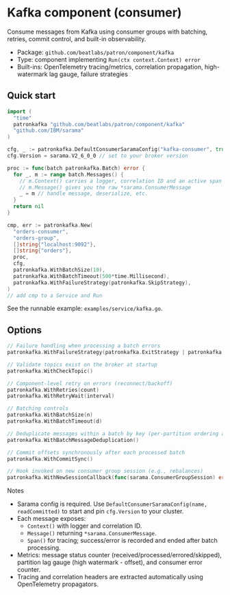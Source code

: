 # Kafka component (consumer)

Consume messages from Kafka using consumer groups with batching, retries, commit control, and built-in observability.

- Package: `github.com/beatlabs/patron/component/kafka`
- Type: component implementing `Run(ctx context.Context) error`
- Built-ins: OpenTelemetry tracing/metrics, correlation propagation, high-watermark lag gauge, failure strategies

## Quick start

```go
import (
  "time"
  patronkafka "github.com/beatlabs/patron/component/kafka"
  "github.com/IBM/sarama"
)

cfg, _ := patronkafka.DefaultConsumerSaramaConfig("kafka-consumer", true)
cfg.Version = sarama.V2_6_0_0 // set to your broker version

proc := func(batch patronkafka.Batch) error {
  for _, m := range batch.Messages() {
    // m.Context() carries a logger, correlation ID and an active span
    // m.Message() gives you the raw *sarama.ConsumerMessage
    _ = m // handle message, deserialize, etc.
  }
  return nil
}

cmp, err := patronkafka.New(
  "orders-consumer",
  "orders-group",
  []string{"localhost:9092"},
  []string{"orders"},
  proc,
  cfg,
  patronkafka.WithBatchSize(10),
  patronkafka.WithBatchTimeout(500*time.Millisecond),
  patronkafka.WithFailureStrategy(patronkafka.SkipStrategy),
)
// add cmp to a Service and Run
```

See the runnable example: `examples/service/kafka.go`.

## Options

```go
// Failure handling when processing a batch errors
patronkafka.WithFailureStrategy(patronkafka.ExitStrategy | patronkafka.SkipStrategy)

// Validate topics exist on the broker at startup
patronkafka.WithCheckTopic()

// Component-level retry on errors (reconnect/backoff)
patronkafka.WithRetries(count)
patronkafka.WithRetryWait(interval)

// Batching controls
patronkafka.WithBatchSize(n)
patronkafka.WithBatchTimeout(d)

// Deduplicate messages within a batch by key (per-partition ordering assumed)
patronkafka.WithBatchMessageDeduplication()

// Commit offsets synchronously after each processed batch
patronkafka.WithCommitSync()

// Hook invoked on new consumer group session (e.g., rebalances)
patronkafka.WithNewSessionCallback(func(sarama.ConsumerGroupSession) error { /* ... */ })
```

Notes

- Sarama config is required. Use `DefaultConsumerSaramaConfig(name, readCommitted)` to start and pin `cfg.Version` to your cluster.
- Each message exposes:
  - `Context()` with logger and correlation ID.
  - `Message()` returning `*sarama.ConsumerMessage`.
  - `Span()` for tracing; success/error is recorded and ended after batch processing.
- Metrics: message status counter (received/processed/errored/skipped), partition lag gauge (high watermark - offset), and consumer error counter.
- Tracing and correlation headers are extracted automatically using OpenTelemetry propagators.
